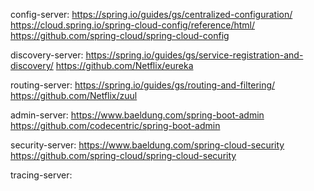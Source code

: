 config-server:
    https://spring.io/guides/gs/centralized-configuration/
    https://cloud.spring.io/spring-cloud-config/reference/html/
    https://github.com/spring-cloud/spring-cloud-config

discovery-server:
    https://spring.io/guides/gs/service-registration-and-discovery/
    https://github.com/Netflix/eureka

routing-server:
    https://spring.io/guides/gs/routing-and-filtering/
    https://github.com/Netflix/zuul

admin-server:
    https://www.baeldung.com/spring-boot-admin
    https://github.com/codecentric/spring-boot-admin

security-server:
    https://www.baeldung.com/spring-cloud-security
    https://github.com/spring-cloud/spring-cloud-security

tracing-server:
